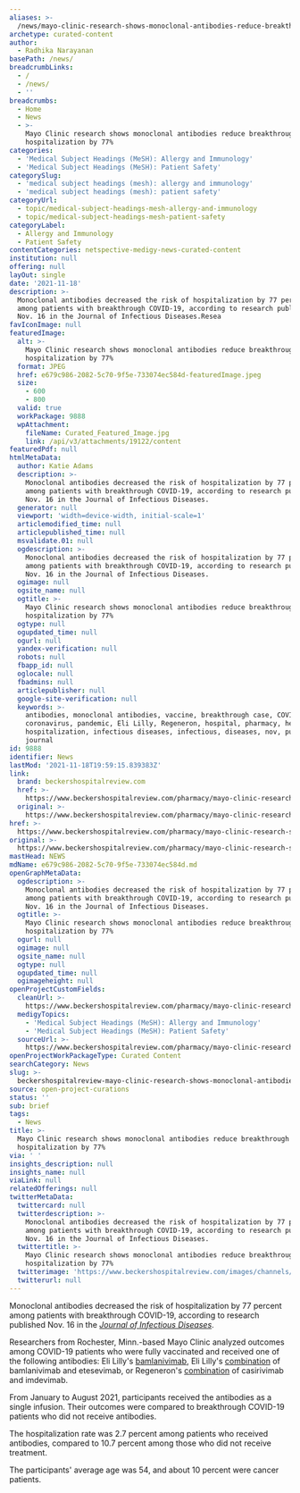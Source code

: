 ```yaml
---
aliases: >-
  /news/mayo-clinic-research-shows-monoclonal-antibodies-reduce-breakthrough-hospitalization-by-77
archetype: curated-content
author:
  - Radhika Narayanan
basePath: /news/
breadcrumbLinks:
  - /
  - /news/
  - ''
breadcrumbs:
  - Home
  - News
  - >-
    Mayo Clinic research shows monoclonal antibodies reduce breakthrough
    hospitalization by 77%
categories:
  - 'Medical Subject Headings (MeSH): Allergy and Immunology'
  - 'Medical Subject Headings (MeSH): Patient Safety'
categorySlug:
  - 'medical subject headings (mesh): allergy and immunology'
  - 'medical subject headings (mesh): patient safety'
categoryUrl:
  - topic/medical-subject-headings-mesh-allergy-and-immunology
  - topic/medical-subject-headings-mesh-patient-safety
categoryLabel:
  - Allergy and Immunology
  - Patient Safety
contentCategories: netspective-medigy-news-curated-content
institution: null
offering: null
layOut: single
date: '2021-11-18'
description: >-
  Monoclonal antibodies decreased the risk of hospitalization by 77 percent
  among patients with breakthrough COVID-19, according to research published
  Nov. 16 in the Journal of Infectious Diseases.Resea
favIconImage: null
featuredImage:
  alt: >-
    Mayo Clinic research shows monoclonal antibodies reduce breakthrough
    hospitalization by 77%
  format: JPEG
  href: e679c986-2082-5c70-9f5e-733074ec584d-featuredImage.jpeg
  size:
    - 600
    - 800
  valid: true
  workPackage: 9888
  wpAttachment:
    fileName: Curated_Featured_Image.jpg
    link: /api/v3/attachments/19122/content
featuredPdf: null
htmlMetaData:
  author: Katie Adams
  description: >-
    Monoclonal antibodies decreased the risk of hospitalization by 77 percent
    among patients with breakthrough COVID-19, according to research published
    Nov. 16 in the Journal of Infectious Diseases.
  generator: null
  viewport: 'width=device-width, initial-scale=1'
  articlemodified_time: null
  articlepublished_time: null
  msvalidate.01: null
  ogdescription: >-
    Monoclonal antibodies decreased the risk of hospitalization by 77 percent
    among patients with breakthrough COVID-19, according to research published
    Nov. 16 in the Journal of Infectious Diseases.
  ogimage: null
  ogsite_name: null
  ogtitle: >-
    Mayo Clinic research shows monoclonal antibodies reduce breakthrough
    hospitalization by 77%
  ogtype: null
  ogupdated_time: null
  ogurl: null
  yandex-verification: null
  robots: null
  fbapp_id: null
  oglocale: null
  fbadmins: null
  articlepublisher: null
  google-site-verification: null
  keywords: >-
    antibodies, monoclonal antibodies, vaccine, breakthrough case, COVID-19,
    coronavirus, pandemic, Eli Lilly, Regeneron, hospital, pharmacy, healthcare,
    hospitalization, infectious diseases, infectious, diseases, nov, published,
    journal
id: 9888
identifier: News
lastMod: '2021-11-18T19:59:15.839383Z'
link:
  brand: beckershospitalreview.com
  href: >-
    https://www.beckershospitalreview.com/pharmacy/mayo-clinic-research-shows-monoclonal-antibodies-reduce-breakthrough-hospitalization-by-77.html
  original: >-
    https://www.beckershospitalreview.com/pharmacy/mayo-clinic-research-shows-monoclonal-antibodies-reduce-breakthrough-hospitalization-by-77.html
href: >-
  https://www.beckershospitalreview.com/pharmacy/mayo-clinic-research-shows-monoclonal-antibodies-reduce-breakthrough-hospitalization-by-77.html
original: >-
  https://www.beckershospitalreview.com/pharmacy/mayo-clinic-research-shows-monoclonal-antibodies-reduce-breakthrough-hospitalization-by-77.html
mastHead: NEWS
mdName: e679c986-2082-5c70-9f5e-733074ec584d.md
openGraphMetaData:
  ogdescription: >-
    Monoclonal antibodies decreased the risk of hospitalization by 77 percent
    among patients with breakthrough COVID-19, according to research published
    Nov. 16 in the Journal of Infectious Diseases.
  ogtitle: >-
    Mayo Clinic research shows monoclonal antibodies reduce breakthrough
    hospitalization by 77%
  ogurl: null
  ogimage: null
  ogsite_name: null
  ogtype: null
  ogupdated_time: null
  ogimageheight: null
openProjectCustomFields:
  cleanUrl: >-
    https://www.beckershospitalreview.com/pharmacy/mayo-clinic-research-shows-monoclonal-antibodies-reduce-breakthrough-hospitalization-by-77.html
  medigyTopics:
    - 'Medical Subject Headings (MeSH): Allergy and Immunology'
    - 'Medical Subject Headings (MeSH): Patient Safety'
  sourceUrl: >-
    https://www.beckershospitalreview.com/pharmacy/mayo-clinic-research-shows-monoclonal-antibodies-reduce-breakthrough-hospitalization-by-77.html
openProjectWorkPackageType: Curated Content
searchCategory: News
slug: >-
  beckershospitalreview-mayo-clinic-research-shows-monoclonal-antibodies-reduce-breakthrough-hospitalization-by-77
source: open-project-curations
status: ''
sub: brief
tags:
  - News
title: >-
  Mayo Clinic research shows monoclonal antibodies reduce breakthrough
  hospitalization by 77%
via: ' '
insights_description: null
insights_name: null
viaLink: null
relatedOfferings: null
twitterMetaData:
  twittercard: null
  twitterdescription: >-
    Monoclonal antibodies decreased the risk of hospitalization by 77 percent
    among patients with breakthrough COVID-19, according to research published
    Nov. 16 in the Journal of Infectious Diseases.
  twittertitle: >-
    Mayo Clinic research shows monoclonal antibodies reduce breakthrough
    hospitalization by 77%
  twitterimage: 'https://www.beckershospitalreview.com/images/channels/pharmacy/7.jpg'
  twitterurl: null
---
```

<p>Monoclonal antibodies decreased the risk of hospitalization by 77 percent among patients with breakthrough COVID-19, according to research published Nov. 16 in the <a href="https://academic.oup.com/jid/advance-article/doi/10.1093/infdis/jiab570/6429422"><i>Journal of Infectious Diseases</i></a>.</p><p>Researchers from Rochester, Minn.-based Mayo Clinic analyzed outcomes among COVID-19 patients who were fully vaccinated and received one of the following antibodies: Eli Lilly's <a href="https://www.beckershospitalreview.com/pharmacy/hhs-stops-shipping-eli-lilly-s-solo-covid-19-antibody-treatment-now-only-ships-its-antibody-cocktail.html">bamlanivimab</a>, Eli Lilly's <a href="https://www.beckershospitalreview.com/pharmacy/hhs-extends-shelf-life-of-eli-lilly-s-covid-19-antibody-drug.html">combination</a> of bamlanivimab and etesevimab, or Regeneron's <a href="https://www.beckershospitalreview.com/pharmacy/regeneron-covid-19-antibody-drug-reduces-infection-risk-82-in-clinical-trial.html">combination</a> of casirivimab and imdevimab.&nbsp;</p><p>From January to August 2021, participants received the antibodies as a single infusion. Their outcomes were compared to breakthrough COVID-19 patients who did not receive antibodies.</p><p>The hospitalization rate was 2.7 percent among patients who received antibodies, compared to 10.7 percent among those who did not receive treatment.</p><p>The participants' average age was 54, and about 10 percent were cancer patients.</p>